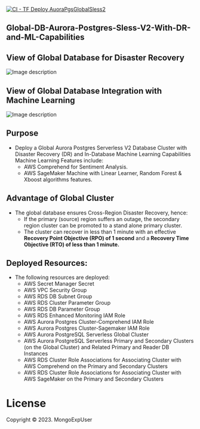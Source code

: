 [![CI - TF Deploy AuoraPgsGlobalSless2](https://github.com/MongoExpUser/Global-DB-Aurora-Postgres-Sless-V2-With-DR-and-ML-Capabilities/actions/workflows/global-aurora-pgs-sless-v2-dr-ml.yml/badge.svg)](https://github.com/MongoExpUser/Global-DB-Aurora-Postgres-Sless-V2-With-DR-and-ML-Capabilities/actions/workflows/global-aurora-pgs-sless-v2-dr-ml.yml)

## Global-DB-Aurora-Postgres-Sless-V2-With-DR-and-ML-Capabilities

## View of Global Database for Disaster Recovery
![Image description](https://github.com/MongoExpUser/Global-DB-Aurora-Postgres-Sless-V2-With-DR-and-ML-Capabilities/blob/main/global-db.png)

## View of Global Database Integration with Machine Learning
![Image description](https://github.com/MongoExpUser/Global-DB-Aurora-Postgres-Sless-V2-With-DR-and-ML-Capabilities/blob/main/ml-integration.png)
          
## Purpose
 * Deploy a Global Aurora Postgres Serverless V2 Database Cluster with Disaster Recovery (DR) and In-Database Machine Learning Capabilities
   Machine Learning Features include:
   * AWS Comprehend for Sentiment Analysis.
   * AWS SageMaker Machine with Linear Learner, Random Forest & Xboost algorithms features.

## Advantage of Global Cluster
  * The global database ensures Cross-Region Disaster Recovery, hence:
    * If the primary (source) region suffers an outage, the secondary region cluster can be promoted to a stand alone primary cluster.
    * The cluster can recover in less than 1 minute with an effective <strong>Recovery Point Objective (RPO) of 1 second</strong> and a<strong> Recovery Time Objective (RTO) of less than 1 minute.</strong>

## Deployed Resources:
  * The following resources are deployed:
    * AWS Secret Manager Secret
    * AWS VPC Security Group
    * AWS RDS DB Subnet Group
    * AWS RDS Cluster Parameter Group
    * AWS RDS DB Parameter Group
    * AWS RDS Enhanced Monitoring IAM Role
    * AWS Aurora Postgres Cluster-Comprehend IAM Role
    * AWS Aurora Postgres Cluster-Sagemaker IAM Role
    * AWS Aurora PostgreSQL Serverless Global Cluster
    * AWS Aurora PostgreSQL Serverless Primary and Secondary Clusters (on the Global Cluster) and Related Primary and Reader DB Instances
    * AWS RDS Cluster Role Associations for Associating Cluster with AWS Comprehend on the Primary and Secondary Clusters
    * AWS RDS Cluster Role Associations for Associating Cluster with AWS SageMaker on the Primary and Secondary Clusters
  
  

# License
Copyright © 2023. MongoExpUser
